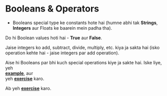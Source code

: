 # Booleans & Operators  
 
- Booleans special type ke constants hote hai (humne abhi tak **Strings**, **Integers** aur Floats ke baarein mein padha tha).  

Do hi Boolean values hoti hai - **True** aur **False**.  

Jaise integers ko add, subtract, divide, multiply, etc. kiya ja sakta hai (isko operation kehte hai - jaise integers par add operation).  

Aise hi Booleans par bhi kuch special operations kiye ja sakte hai. Iske liye, yeh   
[**example**](http://navgurukul.org/python/booleans-1.py), aur   
yeh [**exercise**](http://navgurukul.org/python/booleans-a.py) karo.   

Ab yeh [**exercise**](http://navgurukul.org/python/operators-multi-a.py) karo.




